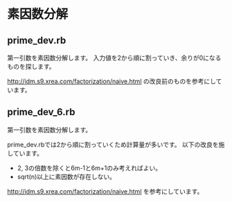 # 素因数分解

## prime_dev.rb

第一引数を素因数分解します。
入力値を2から順に割っていき、余りが0になるものを探します。

http://idm.s9.xrea.com/factorization/naive.html
の改良前のものを参考にしています。


## prime_dev_6.rb

第一引数を素因数分解します。

prime_dev.rbでは2から順に割っていくため計算量が多いです。
以下の改良を施しています。

* 2, 3の倍数を除くと6m-1と6m+1のみ考えればよい。
* sqrt(n)以上に素因数が存在しない。

http://idm.s9.xrea.com/factorization/naive.html
を参考にしています。



